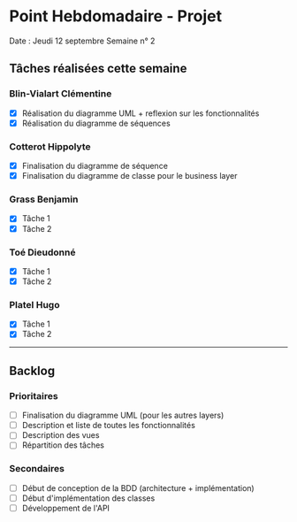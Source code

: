 # Point Hebdomadaire - Projet

Date : Jeudi 12 septembre
Semaine n° 2

## Tâches réalisées cette semaine

### Blin-Vialart Clémentine
- [x] Réalisation du diagramme UML + reflexion sur les fonctionnalités
- [x] Réalisation du diagramme de séquences

### Cotterot Hippolyte

- [x] Finalisation du diagramme de séquence
- [x] Finalisation du diagramme de classe pour le business layer

### Grass Benjamin

- [x] Tâche 1
- [x] Tâche 2

### Toé Dieudonné

- [x] Tâche 1
- [x] Tâche 2

### Platel Hugo

- [x] Tâche 1
- [x] Tâche 2

---

## Backlog

### Prioritaires

- [ ] Finalisation du diagramme UML (pour les autres layers)
- [ ] Description et liste de toutes les fonctionnalités
- [ ] Description des vues
- [ ] Répartition des tâches

### Secondaires

- [ ] Début de conception de la BDD (architecture + implémentation)
- [ ] Début d'implémentation des classes
- [ ] Développement de l'API
